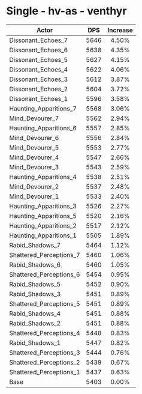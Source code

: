 # Single - hv-as - venthyr
| Actor | DPS | Increase |
|---|:---:|:---:|
|Dissonant_Echoes_7|5646|4.50%|
|Dissonant_Echoes_6|5638|4.35%|
|Dissonant_Echoes_5|5627|4.15%|
|Dissonant_Echoes_4|5622|4.06%|
|Dissonant_Echoes_3|5612|3.87%|
|Dissonant_Echoes_2|5604|3.72%|
|Dissonant_Echoes_1|5596|3.58%|
|Haunting_Apparitions_7|5568|3.06%|
|Mind_Devourer_7|5562|2.94%|
|Haunting_Apparitions_6|5557|2.85%|
|Mind_Devourer_6|5556|2.84%|
|Mind_Devourer_5|5553|2.77%|
|Mind_Devourer_4|5547|2.66%|
|Mind_Devourer_3|5543|2.59%|
|Haunting_Apparitions_4|5538|2.51%|
|Mind_Devourer_2|5537|2.48%|
|Mind_Devourer_1|5533|2.40%|
|Haunting_Apparitions_3|5526|2.27%|
|Haunting_Apparitions_5|5520|2.16%|
|Haunting_Apparitions_2|5517|2.12%|
|Haunting_Apparitions_1|5505|1.89%|
|Rabid_Shadows_7|5464|1.12%|
|Shattered_Perceptions_7|5460|1.06%|
|Rabid_Shadows_6|5460|1.05%|
|Shattered_Perceptions_6|5454|0.95%|
|Rabid_Shadows_5|5452|0.90%|
|Rabid_Shadows_3|5451|0.89%|
|Shattered_Perceptions_5|5451|0.89%|
|Rabid_Shadows_4|5451|0.88%|
|Rabid_Shadows_2|5451|0.88%|
|Shattered_Perceptions_4|5448|0.83%|
|Rabid_Shadows_1|5447|0.82%|
|Shattered_Perceptions_3|5444|0.76%|
|Shattered_Perceptions_2|5439|0.67%|
|Shattered_Perceptions_1|5437|0.63%|
|Base|5403|0.00%|
